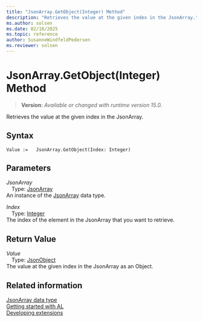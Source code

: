 ```yaml
---
title: "JsonArray.GetObject(Integer) Method"
description: "Retrieves the value at the given index in the JsonArray."
ms.author: solsen
ms.date: 02/18/2025
ms.topic: reference
author: SusanneWindfeldPedersen
ms.reviewer: solsen
---
```

[//]: # (START>DO_NOT_EDIT)
[//]: # (IMPORTANT:Do not edit any of the content between here and the END>DO_NOT_EDIT.)
[//]: # (Any modifications should be made in the .xml files in the ModernDev repo.)
# JsonArray.GetObject(Integer) Method
> **Version**: _Available or changed with runtime version 15.0._

Retrieves the value at the given index in the JsonArray.


## Syntax
```AL
Value :=   JsonArray.GetObject(Index: Integer)
```
## Parameters
*JsonArray*  
&emsp;Type: [JsonArray](jsonarray-data-type.md)  
An instance of the [JsonArray](jsonarray-data-type.md) data type.  

*Index*  
&emsp;Type: [Integer](../integer/integer-data-type.md)  
The index of the element in the JsonArray that you want to retrieve.  


## Return Value
*Value*  
&emsp;Type: [JsonObject](../jsonobject/jsonobject-data-type.md)  
The value at the given index in the JsonArray as an Object.


[//]: # (IMPORTANT: END>DO_NOT_EDIT)
## Related information
[JsonArray data type](jsonarray-data-type.md)  
[Getting started with AL](../../devenv-get-started.md)  
[Developing extensions](../../devenv-dev-overview.md)